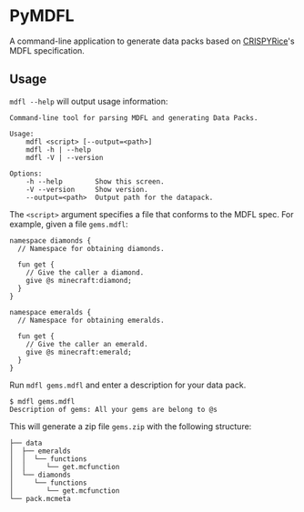 # PyMDFL
A command-line application to generate data packs based on [CRISPYRice](https://github.com/CRISPYricePC/MDFL-Spec/blob/master/spec.md)'s MDFL specification.


## Usage
`mdfl --help` will output usage information:
```
Command-line tool for parsing MDFL and generating Data Packs.

Usage:
    mdfl <script> [--output=<path>]
    mdfl -h | --help
    mdfl -V | --version

Options:
    -h --help        Show this screen.
    -V --version     Show version.
    --output=<path>  Output path for the datapack.
```

The `<script>` argument specifies a file that conforms to the MDFL spec. For example, given a file `gems.mdfl`:
```
namespace diamonds {
  // Namespace for obtaining diamonds.

  fun get {
    // Give the caller a diamond.
    give @s minecraft:diamond;
  }
}

namespace emeralds {
  // Namespace for obtaining emeralds.

  fun get {
    // Give the caller an emerald.
    give @s minecraft:emerald;
  }
}
```
Run `mdfl gems.mdfl` and enter a description for your data pack.
```
$ mdfl gems.mdfl
Description of gems: All your gems are belong to @s
```
This will generate a zip file `gems.zip` with the following structure:
```
├── data
│  ├── emeralds
│  │  └── functions
│  │     └── get.mcfunction
│  └── diamonds
│     └── functions
│        └── get.mcfunction
└── pack.mcmeta
```
